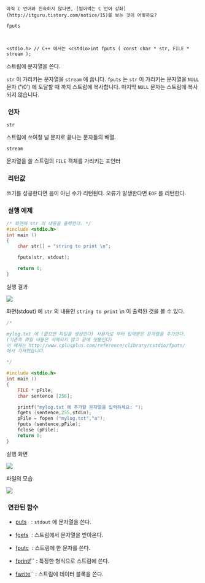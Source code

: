 

```warning
아직 C 언어와 친숙하지 않다면, [씹어먹는 C 언어 강좌](http://itguru.tistory.com/notice/15)를 보는 것이 어떻까요?

```

`fputs`



```info


﻿<stdio.h> // C++ 에서는 <cstdio>﻿﻿﻿int fputs ( const char * str, FILE * stream );
```

스트림에 문자열을 쓴다.

`str` 이 가리키는 문자열을 `stream` 에 씁니다.
`fputs` 는 `str` 이 가리키는 문자열을 `NULL` 문자 ('\0') 에 도달할 때 까지 스트림에 복사합니다. 마지막 `NULL` 문자는 스트림에 복사되지 않습니다.



###  인자




`str`

스트림에 쓰여질 널 문자로 끝나는 문자들의 배열.

`stream`

문자열을 쓸 스트림의 `FILE` 객체를 가리키는 포인터



###  리턴값




쓰기를 성공한다면 음이 아닌 수가 리턴된다.
오류가 발생한다면 `EOF` 를 리턴한다.



###  실행 예제




```cpp
/* 화면에 str 의 내용을 출력한다. */
#include <stdio.h>
int main ()
{
    char str[] = "string to print \n";

    fputs(str, stdout);

    return 0;
}
```

실행 결과


![](http://img1.daumcdn.net/thumb/R1920x0/?fname=http%3A%2F%2Fcfile25.uf.tistory.com%2Fimage%2F18309F0C4B6811F13F2A5C)

화면(stdout) 에 `str` 의 내용인 `string to print` \n 이 출력된 것을 볼 수 있다.

```cpp
/*

mylog.txt 에 (없으면 파일을 생성한다) 사용자로 부터 입력받은 문자열을 추가한다.
(기존의 파일 내용은 삭제되지 않고 끝에 덧붙인다)
이 예제는 http://www.cplusplus.com/reference/clibrary/cstdio/fputs/
에서 가져왔습니다.

*/

#include <stdio.h>
int main ()
{
    FILE * pFile;
    char sentence [256];

    printf("mylog.txt 에 추가할 문자열을 입력하세요: ");
    fgets (sentence,255,stdin);
    pFile = fopen ("mylog.txt","a");
    fputs (sentence,pFile);
    fclose (pFile);
    return 0;
}
```

실행 화면


![](http://img1.daumcdn.net/thumb/R1920x0/?fname=http%3A%2F%2Fcfile3.uf.tistory.com%2Fimage%2F1931E40B4B68116928BD26)

파일의 모습


![](http://img1.daumcdn.net/thumb/R1920x0/?fname=http%3A%2F%2Fcfile7.uf.tistory.com%2Fimage%2F171D710B4B6811A4481109)




###  연관된 함수





*  [puts](http://itguru.tistory.com/39)   : `stdout` 에 문자열을 쓴다.

*  [fgets](http://itguru.tistory.com/38)  : 스트림에서 문자열을 받아온다.

*  [fputc](http://itguru.tistory.com/39)  : 스트림에 한 문자를 쓴다.

*  [fprintf](http://itguru.tistory.com/64)`` : 특정한 형식으로 스트림에 쓴다.

*  [fwrite](http://itguru.tistory.com/69)`` : 스트림에 데이터 블록을 쓴다.





